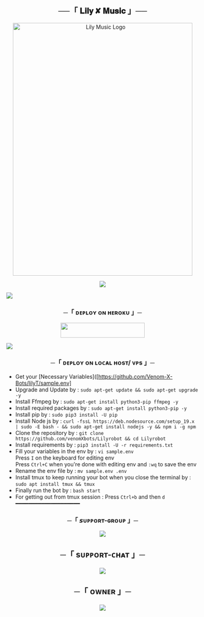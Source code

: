 <h2 align="center">
    ──「 𝐋𝐢𝐥𝐲 ✘ 𝐌𝐮𝐬𝐢𝐜 」──
</h2>

<p align="center">
  <img src="https://telegra.ph/file/078e6ac6c2be679979fde.jpg" alt="Lily Music Logo" width="470" height="660">
</p>

   <p align="center">
  <img src="https://user-images.githubusercontent.com/73097560/115834477-dbab4500-a447-11eb-908a-139a6edaec5c.gif">
</p>

<img src="https://readme-typing-svg.herokuapp.com?color=FF0000&width=420&lines=♦𝙳𝙴𝙿𝙻𝙾𝚈+𝙾𝙽+𝙷𝙴𝚁𝙾𝙺𝚄♦;♨️+𝙽𝙾+𝙷𝙴𝚁𝙾𝙺𝚄+𝙱𝙰𝙽+𝙸𝚂𝚂𝚄𝙴+𝙰𝙻𝚂𝙾+𝚅𝙿𝚂+𝙳𝙴𝙿𝙻𝙾𝚈+📍+𝙿𝚁𝙴𝚂𝙴𝙽𝚃;🎭+𝙿𝙾𝚆𝙴𝚁𝙳+𝙱𝚈+𝐀𝐑𝐘𝐀𝐍">

<h3 align="center">
    ─「 ᴅᴇᴩʟᴏʏ ᴏɴ ʜᴇʀᴏᴋᴜ 」─
</h3>

<p align="center"><a href="https://dashboard.heroku.com/new?template=https://github.com/Venom-X-Bots/lilyT"> <img src="https://img.shields.io/badge/Deploy%20On%20Heroku-black?style=for-the-badge&logo=heroku" width="220" height="38.45"/></a></p>

   <img src="https://readme-typing-svg.herokuapp.com?color=FF0000&width=420&lines=⚠𝙵𝚘𝚛𝚔+𝚃𝚑𝚒𝚜+𝚁𝚎𝚙𝚘+𝙵𝚒𝚛𝚜𝚝⚠">

<h3 align="center">
    ─「 ᴅᴇᴩʟᴏʏ ᴏɴ ʟᴏᴄᴀʟ ʜᴏsᴛ/ ᴠᴘs 」─
</h3>

- Get your [Necessary Variables]([https://github.com/Venom-X-Bots/lilyT/sample.env]
- Upgrade and Update by :
`sudo apt-get update && sudo apt-get upgrade -y`
- Install Ffmpeg by :
`sudo apt-get install python3-pip ffmpeg -y`
- Install required packages by :
`sudo apt-get install python3-pip -y`
- Install pip by :
`sudo pip3 install -U pip`
- Install Node js by :
`curl -fssL https://deb.nodesource.com/setup_19.x | sudo -E bash - && sudo apt-get install nodejs -y && npm i -g npm`
- Clone the repository by :
`git clone https://github.com/venomXbots/Lilyrobot && cd Lilyrobot`
- Install requirements by :
`pip3 install -U -r requirements.txt`
- Fill your variables in the env by :
`vi sample.env`<br>
Press `I` on the keyboard for editing env<br>
Press `Ctrl+C` when you're done with editing env and `:wq` to save the env<br>
- Rename the env file by :
`mv sample.env .env`
- Install tmux to keep running your bot when you close the terminal by :
`sudo apt install tmux && tmux`
- Finally run the bot by :
`bash start`
- For getting out from tmux session : Press `Ctrl+b` and then `d`<br>
━━━━━━━━━━━━━━━━━━━━

<h3 align="center">
    ─「 𝙨ᴜᴩᴩᴏʀᴛ-ɢʀᴏᴜᴘ 」─
</h3>

<p align="center">
<a href="https://telegram.me/The_Ghost_Iisland"><img src="https://img.shields.io/badge/-Support%20Group-black.svg?style=for-the-badge&logo=Telegram"></a>
</p>

<h2 align="center">
─「 sᴜᴩᴩᴏʀᴛ-ᴄʜᴀᴛ 」─

<p align="center">
<a href="https://telegram.me/Lily_x_bots"><img src="https://img.shields.io/badge/-Support%20Channel-black.svg?style=for-the-badge&logo=Telegram"></a>
</p>
</h3>

<h2 align="center">
─「 ᴏᴡɴᴇʀ 」─

<p align="center">
<a href="https://telegram.me/Its_Your_Aryan"><img src="https://img.shields.io/badge/-Repo%20Owner-lightblue.svg?style=for-the-badge&logo=Telegram"></a>
</p>
</h3>
